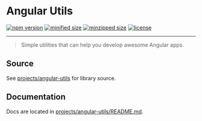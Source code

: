 # Angular Utils

[![npm version](https://img.shields.io/npm/v/@vakhramoff/angular-utils?color=green)](https://www.npmjs.com/package/@vakhramoff/angular-utils)
[![minified size](https://img.shields.io/bundlephobia/min/@vakhramoff/angular-utils)](https://www.npmjs.com/package/@vakhramoff/angular-utils)
[![minzipped size](https://img.shields.io/bundlephobia/minzip/@vakhramoff/angular-utils)](https://www.npmjs.com/package/@vakhramoff/angular-utils)
[![license](https://img.shields.io/npm/l/@vakhramoff/angular-utils)](LICENSE)

---

> Simple utilities that can help you develop awesome Angular apps.

## Source
See [projects/angular-utils](projects/angular-utils) for library source.

## Documentation
Docs are located in [projects/angular-utils/README.md](projects/angular-utils/README.md).
